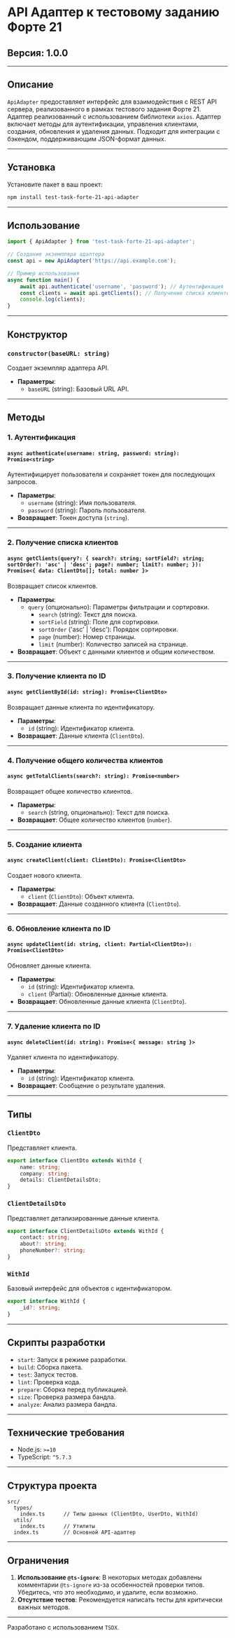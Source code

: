 # API Адаптер к тестовому заданию Форте 21

## Версия: 1.0.0

---

## Описание

`ApiAdapter` предоставляет интерфейс для взаимодействия с REST API сервера, реализованного в рамках тестового задания Форте 21. Адаптер реализованный с использованием библиотеки `axios`. Адаптер включает методы для аутентификации, управления клиентами, создания, обновления и удаления данных. Подходит для интеграции с бэкендом, поддерживающим JSON-формат данных.

---

## Установка

Установите пакет в ваш проект:

```bash
npm install test-task-forte-21-api-adapter
```

---

## Использование

```typescript
import { ApiAdapter } from 'test-task-forte-21-api-adapter';

// Создание экземпляра адаптера
const api = new ApiAdapter('https://api.example.com');

// Пример использования
async function main() {
    await api.authenticate('username', 'password'); // Аутентификация
    const clients = await api.getClients(); // Получение списка клиентов
    console.log(clients);
}
```

---

## Конструктор

### `constructor(baseURL: string)`

Создает экземпляр адаптера API.

- **Параметры**:
    - `baseURL` (string): Базовый URL API.

---

## Методы

### 1. Аутентификация

#### `async authenticate(username: string, password: string): Promise<string>`

Аутентифицирует пользователя и сохраняет токен для последующих запросов.

- **Параметры**:
    - `username` (string): Имя пользователя.
    - `password` (string): Пароль пользователя.
- **Возвращает**: Токен доступа (`string`).

---

### 2. Получение списка клиентов

#### `async getClients(query?: { search?: string; sortField?: string; sortOrder?: 'asc' | 'desc'; page?: number; limit?: number; }): Promise<{ data: ClientDto[]; total: number }>`

Возвращает список клиентов.

- **Параметры**:
    - `query` (опционально): Параметры фильтрации и сортировки.
        - `search` (string): Текст для поиска.
        - `sortField` (string): Поле для сортировки.
        - `sortOrder` ('asc' | 'desc'): Порядок сортировки.
        - `page` (number): Номер страницы.
        - `limit` (number): Количество записей на странице.
- **Возвращает**: Объект с данными клиентов и общим количеством.

---

### 3. Получение клиента по ID

#### `async getClientById(id: string): Promise<ClientDto>`

Возвращает данные клиента по идентификатору.

- **Параметры**:
    - `id` (string): Идентификатор клиента.
- **Возвращает**: Данные клиента (`ClientDto`).

---

### 4. Получение общего количества клиентов

#### `async getTotalClients(search?: string): Promise<number>`

Возвращает общее количество клиентов.

- **Параметры**:
    - `search` (string, опционально): Текст для поиска.
- **Возвращает**: Общее количество клиентов (`number`).

---

### 5. Создание клиента

#### `async createClient(client: ClientDto): Promise<ClientDto>`

Создает нового клиента.

- **Параметры**:
    - `client` (`ClientDto`): Объект клиента.
- **Возвращает**: Данные созданного клиента (`ClientDto`).

---

### 6. Обновление клиента по ID

#### `async updateClient(id: string, client: Partial<ClientDto>): Promise<ClientDto>`

Обновляет данные клиента.

- **Параметры**:
    - `id` (string): Идентификатор клиента.
    - `client` (Partial<ClientDto>): Обновленные данные клиента.
- **Возвращает**: Обновленные данные клиента (`ClientDto`).

---

### 7. Удаление клиента по ID

#### `async deleteClient(id: string): Promise<{ message: string }>`

Удаляет клиента по идентификатору.

- **Параметры**:
    - `id` (string): Идентификатор клиента.
- **Возвращает**: Сообщение о результате удаления.

---

## Типы

### `ClientDto`

Представляет клиента.

```typescript
export interface ClientDto extends WithId {
    name: string;
    company: string;
    details: ClientDetailsDto;
}
```

### `ClientDetailsDto`

Представляет детализированные данные клиента.

```typescript
export interface ClientDetailsDto extends WithId {
    contact: string;
    about?: string;
    phoneNumber?: string;
}
```

### `WithId`

Базовый интерфейс для объектов с идентификатором.

```typescript
export interface WithId {
    _id?: string;
}
```

---

## Скрипты разработки

- `start`: Запуск в режиме разработки.
- `build`: Сборка пакета.
- `test`: Запуск тестов.
- `lint`: Проверка кода.
- `prepare`: Сборка перед публикацией.
- `size`: Проверка размера бандла.
- `analyze`: Анализ размера бандла.

---

## Технические требования

- Node.js: `>=10`
- TypeScript: `^5.7.3`

---

## Структура проекта

```plaintext
src/
  types/
    index.ts      // Типы данных (ClientDto, UserDto, WithId)
  utils/
    index.ts      // Утилиты
  index.ts        // Основной API-адаптер
```

---

## Ограничения

1. **Использование `@ts-ignore`**: В некоторых методах добавлены комментарии `@ts-ignore` из-за особенностей проверки типов. Убедитесь, что это необходимо, и удалите, если возможно.
2. **Отсутствие тестов**: Рекомендуется написать тесты для критически важных методов.

---

Разработано с использованием `TSDX`. 
